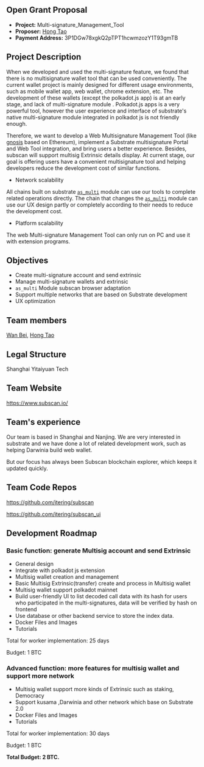 ## Open Grant Proposal

- **Project:** Multi-signature_Management_Tool
- **Proposer:** [Hong Tao](https://github.com/carlhong)
- **Payment Address:** 3P1DGw78xgkQ2pTPT1hcwmzozY1T93gmTB

## Project Description

When we developed and used the multi-signature feature, we found that there is no multisignature wallet tool that can be used conveniently. The current wallet project is mainly designed for different usage environments, such as mobile wallet app, web wallet, chrome extension, etc. The development of these wallets (except the polkadot.js app) is at an early stage, and lack of multi-signature module . Polkadot.js apps is a very powerful tool, however the user experience and interface of substrate's native multi-signature module integrated in polkadot js is not friendly enough.

Therefore, we want to develop a Web Multisignature Management Tool (like [gnosis](https://wallet.gnosis.pm/#/wallets) based on Ethereum), implement a Substrate multisignature Portal and Web Tool integration, and bring users a better experience. Besides, subscan will support multisig Extrinsic details display. At current stage, our goal is offering users have a convenient multisignature tool and helping  developers reduce the development cost of similar functions.

- Network scalability

All chains built  on substrate [`as_multi`](https://github.com/paritytech/substrate/blob/v2.0.0-rc6/frame/multisig/src/lib.rs#L235>)  module can use our tools to complete related operations directly. The chain that changes the [`as_multi`](https://github.com/paritytech/substrate/blob/v2.0.0-rc6/frame/multisig/src/lib.rs#L235>)  module can use our UX design partly or completely according to their needs to reduce the development cost.

- Platform scalability

The web Multi-signature Management Tool can only run on PC and use it with extension programs.

## Objectives

- Create multi-signature account and send extrinsic
- Manage multi-signature wallets and extrinsic
- `as_multi` Module subscan browser adaptation
- Support multiple networks that are based on Substrate development
- UX optimization

## Team members

[Wan Bei](https://github.com/woeom), [Hong Tao](https://github.com/carlhong)

## Legal Structure

Shanghai Yitaiyuan Tech

## Team Website

<https://www.subscan.io/>

## Team's experience

Our team is based in Shanghai and Nanjing. We are very interested in substrate and we have done a lot of related development work, such as helping Darwinia build web wallet. 

But our focus has always been Subscan blockchain explorer, which keeps it updated quickly.

## Team Code Repos

<https://github.com/itering/subscan>

<https://github.com/itering/subscan_ui>

## Development Roadmap

### Basic function: generate Multisig account and send Extrinsic

- General design
- Integrate with polkadot js extension
- Multisig wallet creation and management 
- Basic Multisig Extrinsic(transfer) create and process in Multisig wallet
- Multisig wallet support polkadot mainnet
- Build user-friendly UI to list decoded call data with its hash for users who participated in the multi-signatures, data will be verified by hash on frontend
- Use database or other backend service to store the index data.
- Docker Files and Images
- Tutorials

Total for worker implementation: 25 days

Budget: 1 BTC

### Advanced function: more features for multisig wallet and support more network

- Multisig wallet support more kinds of Extrinsic such as staking, Democracy
- Support kusama ,Darwinia and other network which base on Substrate 2.0 
- Docker Files and Images
- Tutorials

Total for worker implementation: 30 days

Budget: 1 BTC

 

**Total Budget: 2 BTC.**
